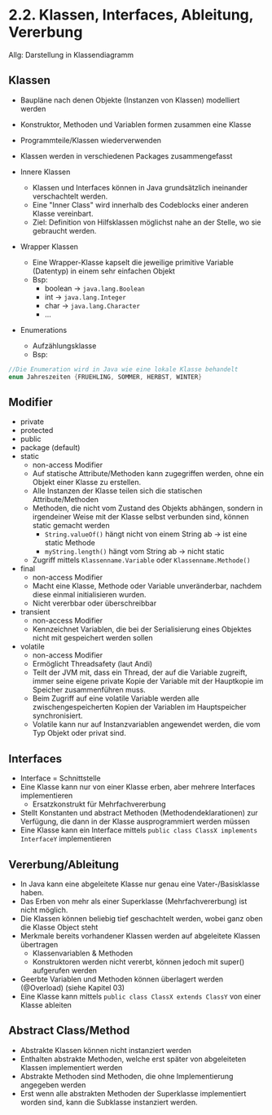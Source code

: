 # 2.2. Klassen, Interfaces, Ableitung, Vererbung

Allg: Darstellung in Klassendiagramm

## Klassen
* Baupläne nach denen Objekte (Instanzen von Klassen) modelliert werden
* Konstruktor, Methoden und Variablen formen zusammen eine Klasse
* Programmteile/Klassen wiederverwenden
* Klassen werden in verschiedenen Packages zusammengefasst

* Innere Klassen
    * Klassen und Interfaces können in Java grundsätzlich ineinander verschachtelt werden.
    * Eine "Inner Class" wird innerhalb des Codeblocks einer anderen Klasse vereinbart.
    * Ziel: Definition von Hilfsklassen möglichst nahe an der Stelle, wo sie gebraucht werden.

* Wrapper Klassen
    * Eine Wrapper-Klasse kapselt die jeweilige primitive Variable (Datentyp) in einem sehr einfachen Objekt
    * Bsp:
       * boolean -> `java.lang.Boolean`
       * int -> `java.lang.Integer`
       * char -> `java.lang.Character`
       * ...

* Enumerations
    * Aufzählungsklasse
    * Bsp:

```java 
//Die Enumeration wird in Java wie eine lokale Klasse behandelt
enum Jahreszeiten {FRUEHLING, SOMMER, HERBST, WINTER}
```

## Modifier
* private
* protected
* public
* package (default)
* static
    * non-access Modifier
    * Auf statische Attribute/Methoden kann zugegriffen werden, ohne ein Objekt einer Klasse zu erstellen.
    * Alle Instanzen der Klasse teilen sich die statischen Attribute/Methoden
    * Methoden, die nicht vom Zustand des Objekts abhängen, sondern in irgendeiner Weise mit der Klasse selbst verbunden sind, können static gemacht werden
        * `String.valueOf()` hängt nicht von einem String ab -> ist eine static Methode
        * `myString.length()` hängt vom String ab -> nicht static
    * Zugriff mittels `Klassenname.Variable` oder `Klassenname.Methode()`  
* final
    * non-access Modifier
    * Macht eine Klasse, Methode oder Variable unveränderbar, nachdem diese einmal initialisieren wurden.
    * Nicht vererbbar oder überschreibbar
* transient
    * non-access Modifier
    * Kennzeichnet Variablen, die bei der Serialisierung eines Objektes nicht mit gespeichert werden sollen
* volatile
    * non-access Modifier
    * Ermöglicht Threadsafety (laut Andi)
    * Teilt der JVM mit, dass ein Thread, der auf die Variable zugreift, immer seine eigene private Kopie der Variable mit der Hauptkopie im Speicher zusammenführen muss.
    * Beim Zugriff auf eine volatile Variable werden alle zwischengespeicherten Kopien der Variablen im Hauptspeicher synchronisiert.
    * Volatile kann nur auf Instanzvariablen angewendet werden, die vom Typ Objekt oder privat sind.

## Interfaces
* Interface = Schnittstelle
* Eine Klasse kann nur von einer Klasse erben, aber mehrere Interfaces implementieren
    * Ersatzkonstrukt für Mehrfachvererbung
* Stellt Konstanten und abstract Methoden (Methodendeklarationen) zur Verfügung, die dann in der Klasse ausprogrammiert werden müssen
* Eine Klasse kann ein Interface mittels `public class ClassX implements InterfaceY` implementieren

## Vererbung/Ableitung
* In Java kann eine abgeleitete Klasse nur genau eine Vater-/Basisklasse haben.
* Das Erben von mehr als einer Superklasse (Mehrfachvererbung) ist nicht möglich.
* Die Klassen können beliebig tief geschachtelt werden, wobei ganz oben die Klasse Object steht
* Merkmale bereits vorhandener Klassen werden auf abgeleitete Klassen übertragen
    * Klassenvariablen & Methoden
    * Konstruktoren werden nicht vererbt, können jedoch mit super() aufgerufen werden
* Geerbte Variablen und Methoden können überlagert werden (@Overload) (siehe Kapitel 03)
* Eine Klasse kann mittels `public class ClassX extends ClassY` von einer Klasse ableiten

## Abstract Class/Method
* Abstrakte Klassen können nicht instanziert werden
* Enthalten abstrakte Methoden, welche erst später von abgeleiteten Klassen implementiert werden
* Abstrakte Methoden sind Methoden, die ohne Implementierung angegeben werden
* Erst wenn alle abstrakten Methoden der Superklasse implementiert worden sind, kann die Subklasse instanziert werden.
